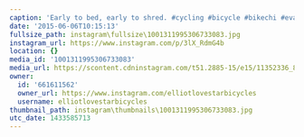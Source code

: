 ```yaml
---
caption: 'Early to bed, early to shred. #cycling #bicycle #bikechi #evanston #lovestarfactoryteam'
date: '2015-06-06T10:15:13'
fullsize_path: instagram\fullsize\1001311995306733083.jpg
instagram_url: https://www.instagram.com/p/3lX_RdmG4b
location: {}
media_id: '1001311995306733083'
media_url: https://scontent.cdninstagram.com/t51.2885-15/e15/11352336_857871710973734_1525252540_n.jpg?ig_cache_key=MTAwMTMxMTk5NTMwNjczMzA4Mw%3D%3D.2
owner:
  id: '661611562'
  owner_url: https://www.instagram.com/elliotlovestarbicycles
  username: elliotlovestarbicycles
thumbnail_path: instagram\thumbnails\1001311995306733083.jpg
utc_date: 1433585713
---
```

